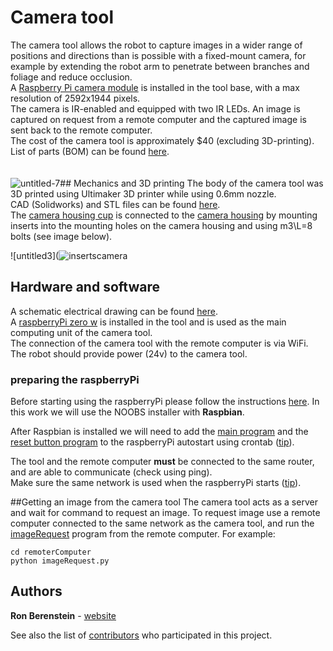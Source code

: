# Camera tool
The camera tool allows the robot to capture images in a wider range of positions and directions than is possible with a
fixed-mount camera, for example by extending the robot arm to penetrate between branches and foliage and reduce occlusion.\
A [Raspberry Pi camera module](https://www.amazon.com/gp/product/B0759GYR51/ref=oh_aui_search_detailpage?ie=UTF8&psc=1)
is installed in the tool base, with a max resolution of 2592x1944 pixels.\
The camera is IR-enabled and equipped with two IR LEDs. An image is captured on request from a remote computer and the captured image is sent back to the remote computer.\
The cost of the camera tool is approximately \$40 (excluding 3D-printing).
List of parts (BOM) can be found [here](https://github.com/BerkeleyAutomation/RobotToolChanger/blob/cameraTool/BOM.txt).\
\
\
![untitled-7](https://user-images.githubusercontent.com/25335836/45912940-b319c500-bdde-11e8-9420-e353e10661d6.png)## Mechanics and 3D printing
The body of the camera tool was 3D printed using Ultimaker 3D printer while using 0.6mm nozzle.\
CAD (Solidworks) and STL files can be found [here](https://github.com/BerkeleyAutomation/RobotToolChanger/tree/cameraTool).\
The [camera housing cup](https://github.com/BerkeleyAutomation/RobotToolChanger/blob/cameraTool/STL/cameraHousing%20cup.STL) 
is connected to the [camera housing](https://github.com/BerkeleyAutomation/RobotToolChanger/blob/cameraTool/STL/cameraHousing.STL) 
by mounting inserts into the mounting holes on the camera housing and using m3\L=8 bolts (see image below).

![untitled3](![insertscamera](https://user-images.githubusercontent.com/25335836/45913007-c11c1580-bddf-11e8-9b73-89216d163c97.png)


## Hardware and software
A schematic electrical drawing can be found [here](https://github.com/BerkeleyAutomation/RobotToolChanger/blob/cameraTool/Camera%20tool%20electrical%20drawing.pdf).\
A [raspberryPi zero w](https://www.raspberrypi.org/products/raspberry-pi-zero-w/) is installed in the tool and is used as the main computing unit of the camera tool.\
The connection of the camera tool with the remote computer is via WiFi. The robot should provide power (24v) to the camera tool.

### preparing the raspberryPi
Before starting using the raspberryPi please follow the instructions [here](https://projects.raspberrypi.org/en/projects/raspberry-pi-setting-up). 
In this work we will use the NOOBS installer with **Raspbian**.

After Raspbian is installed we will need to add the [main program](https://github.com/BerkeleyAutomation/RobotToolChanger/blob/cameraTool/cameraTool.py) and the [reset button program](https://github.com/BerkeleyAutomation/RobotToolChanger/blob/cameraTool/rebootRasPiUsingButton.py)
to the raspberryPi autostart using crontab ([tip](https://raspberrypi.stackexchange.com/questions/8734/execute-script-on-start-up)).

The tool and the remote computer **must** be connected to the same router, and are able to communicate (check using ping).\
Make sure the same network is used when the raspberryPi starts ([tip](https://raspi.tv/2017/how-to-auto-connect-your-raspberry-pi-to-a-hidden-ssid-wifi-network)).

##Getting an image from the camera tool 
The camera tool acts as a server and wait for command to request an image.
To request image use a remote computer connected to the same network as the camera tool, and run the [imageRequest](https://github.com/BerkeleyAutomation/RobotToolChanger/blob/cameraTool/imageRequest.py) program from the remote computer.
For example:
```
cd remoterComputer
python imageRequest.py
```

## Authors

**Ron Berenstein** - [website](http://ronberenstein.com/index.html)

See also the list of [contributors](https://github.com/BerkeleyAutomation/RobotToolChanger/graphs/contributors) who participated in this project.
